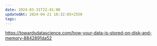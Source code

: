 ```yaml
---
date: 2024-03-31T22:41:00
updatedAt: 2024-04-21 18:32:05+2550
tags: 
---
```

https://towardsdatascience.com/how-your-data-is-stored-on-disk-and-memory-8842891da52